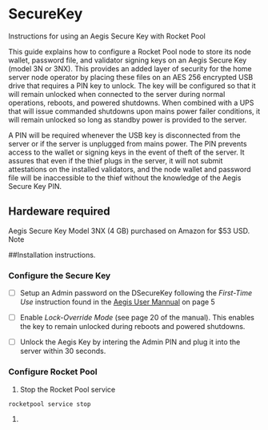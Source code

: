 # SecureKey
Instructions for using an Aegis Secure Key with Rocket Pool

This guide explains how to configure a Rocket Pool node to store its node wallet, password file, and validator signing keys on an Aegis Secure Key (model 3N or 3NX).  This provides an added layer of security for the home server node operator by placing these files on an AES 256 encrypted USB drive that requires a PIN key to unlock.  The key will be configured so that it will remain unlocked when connected to the server during normal operations, reboots, and powered shutdowns.  When combined with a UPS that will issue commanded shutdowns upon mains power failer conditions, it will remain unlocked so long as standby power is provided to the server. 

A PIN will be required whenever the USB key is disconnected from the server or if the server is unplugged from mains power.  The PIN prevents access to the wallet or signing keys in the event of theft of the server.  It assures that even if the thief plugs in the server, it will not submit attestations on the installed validators, and the node wallet and password file will be inaccessible to the thief without the knowledge of the Aegis Secure Key PIN. 

## Hardeware required

Aegis Secure Key Model 3NX (4 GB) purchased on Amazon for $53 USD. Note

##Installation instructions.

### Configure the Secure Key

- [ ] Setup an Admin password on the DSecureKey following the *First-Time Use* instruction found in the [Aegis User Mannual](https://apricorn.com/content/product_pdf/aegis_secure_key/usb_3.0_flash_drive/ask3_manual_configurable_online_2.pdf) on page 5 

- [ ] Enable *Lock-Override Mode* (see page 20 of the manual). This enables the key to remain unlocked during reboots and powered shutdowns.

- [ ] Unlock the Aegis Key by intering the Admin PIN and plug it into the server within 30 seconds.

### Configure Rocket Pool

1. Stop the Rocket Pool service
```
rocketpool service stop
```

1.
